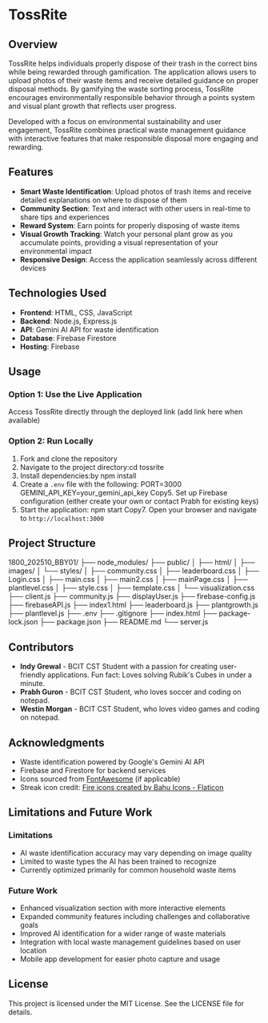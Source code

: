 # TossRite

## Overview
TossRite helps individuals properly dispose of their trash in the correct bins while being rewarded through gamification. The application allows users to upload photos of their waste items and receive detailed guidance on proper disposal methods. By gamifying the waste sorting process, TossRite encourages environmentally responsible behavior through a points system and visual plant growth that reflects user progress.

Developed with a focus on environmental sustainability and user engagement, TossRite combines practical waste management guidance with interactive features that make responsible disposal more engaging and rewarding.

## Features

- **Smart Waste Identification**: Upload photos of trash items and receive detailed explanations on where to dispose of them
- **Community Section**: Text and interact with other users in real-time to share tips and experiences
- **Reward System**: Earn points for properly disposing of waste items
- **Visual Growth Tracking**: Watch your personal plant grow as you accumulate points, providing a visual representation of your environmental impact
- **Responsive Design**: Access the application seamlessly across different devices

## Technologies Used

- **Frontend**: HTML, CSS, JavaScript
- **Backend**: Node.js, Express.js
- **API**: Gemini AI API for waste identification
- **Database**: Firebase Firestore
- **Hosting**: Firebase

## Usage

### Option 1: Use the Live Application
Access TossRite directly through the deployed link (add link here when available)

### Option 2: Run Locally
1. Fork and clone the repository
2. Navigate to the project directory:cd tossrite
3. Install dependencies:by npm install
4. Create a `.env` file with the following:
PORT=3000
GEMINI_API_KEY=your_gemini_api_key
Copy5. Set up Firebase configuration (either create your own or contact Prabh for existing keys)
6. Start the application:
npm start
Copy7. Open your browser and navigate to `http://localhost:3000`

## Project Structure

1800_202510_BBY01/
├── node_modules/
├── public/
│   ├── html/
│   ├── images/
│   └── styles/
│       ├── community.css
│       ├── leaderboard.css
│       ├── Login.css
│       ├── main.css
│       ├── main2.css
│       ├── mainPage.css
│       ├── plantlevel.css
│       ├── style.css
│       ├── template.css
│       └── visualization.css
├── client.js
├── community.js
├── displayUser.js
├── firebase-config.js
├── firebaseAPI.js
├── index1.html
├── leaderboard.js
├── plantgrowth.js
├── plantlevel.js
├── .env
├── .gitignore
├── index.html
├── package-lock.json
├── package.json
├── README.md
└── server.js


## Contributors
- **Indy Grewal** - BCIT CST Student with a passion for creating user-friendly applications. Fun fact: Loves solving Rubik's Cubes in under a minute.
- **Prabh Guron** - BCIT CST Student, who loves soccer and coding on notepad.
- **Westin Morgan** - BCIT CST Student, who loves video games and coding on notepad.

## Acknowledgments

- Waste identification powered by Google's Gemini AI API
- Firebase and Firestore for backend services
- Icons sourced from [FontAwesome](https://fontawesome.com/) (if applicable)
- Streak icon credit: <a href="https://www.flaticon.com/free-icons/fire" title="fire icons">Fire icons created by Bahu Icons - Flaticon</a>

## Limitations and Future Work
### Limitations

- AI waste identification accuracy may vary depending on image quality
- Limited to waste types the AI has been trained to recognize
- Currently optimized primarily for common household waste items

### Future Work

- Enhanced visualization section with more interactive elements
- Expanded community features including challenges and collaborative goals
- Improved AI identification for a wider range of waste materials
- Integration with local waste management guidelines based on user location
- Mobile app development for easier photo capture and usage

## License
This project is licensed under the MIT License. See the LICENSE file for details.